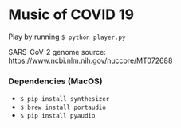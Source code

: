 # Music of COVID 19

Play by running `$ python player.py`

SARS-CoV-2 genome source: https://www.ncbi.nlm.nih.gov/nuccore/MT072688

### Dependencies (MacOS)
* `$ pip install synthesizer`
* `$ brew install portaudio`
* `$ pip install pyaudio`
